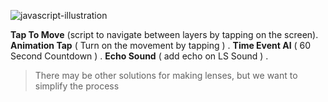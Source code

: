 ![javascript-illustration](https://github.com/hmd3t/Lens-studio-scripts/assets/117286981/07677425-46ff-44de-9c5b-e14193836fc8)


**Tap To Move** (script to navigate between layers by tapping on the screen).
**Animation Tap** ( Turn on the movement by tapping ) .
**Time Event AI** ( 60 Second Countdown ) .
**Echo Sound** ( add echo on LS Sound ) .

> There may be other solutions for making lenses, but we want to simplify the process
